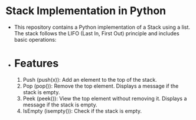 # Stack Implementation in Python
- This repository contains a Python implementation of a Stack using a list. The stack follows the LIFO (Last In, First Out) principle and includes basic operations:

- # Features
    1) Push (push(x)): Add an element to the top of the stack.
    2) Pop (pop()): Remove the top element. Displays a message if the stack is empty.
    3) Peek (peek()): View the top element without removing it. Displays a message if the stack is empty.
    4) IsEmpty (isempty()): Check if the stack is empty.
